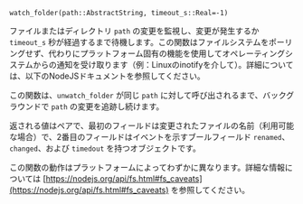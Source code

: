 ```
watch_folder(path::AbstractString, timeout_s::Real=-1)
```

ファイルまたはディレクトリ `path` の変更を監視し、変更が発生するか `timeout_s` 秒が経過するまで待機します。この関数はファイルシステムをポーリングせず、代わりにプラットフォーム固有の機能を使用してオペレーティングシステムからの通知を受け取ります（例：Linuxのinotifyを介して）。詳細については、以下のNodeJSドキュメントを参照してください。

この関数は、`unwatch_folder` が同じ `path` に対して呼び出されるまで、バックグラウンドで `path` の変更を追跡し続けます。

返される値はペアで、最初のフィールドは変更されたファイルの名前（利用可能な場合）で、2番目のフィールドはイベントを示すブールフィールド `renamed`、`changed`、および `timedout` を持つオブジェクトです。

この関数の動作はプラットフォームによってわずかに異なります。詳細な情報については [https://nodejs.org/api/fs.html#fs_caveats](https://nodejs.org/api/fs.html#fs_caveats) を参照してください。
